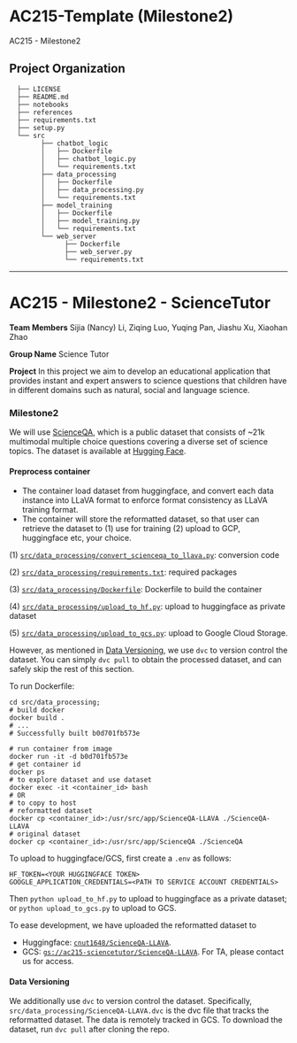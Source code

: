AC215-Template (Milestone2)
==============================

AC215 - Milestone2

Project Organization
------------
      ├── LICENSE
      ├── README.md
      ├── notebooks
      ├── references
      ├── requirements.txt
      ├── setup.py
      └── src
            ├── chatbot_logic
            │   ├── Dockerfile
            │   ├── chatbot_logic.py
            │   └── requirements.txt
            ├── data_processing
            │   ├── Dockerfile
            │   ├── data_processing.py
            │   └── requirements.txt
            ├── model_training
            │   ├── Dockerfile
            │   ├── model_training.py
            │   └── requirements.txt
            └── web_server
                  ├── Dockerfile
                  ├── web_server.py
                  └── requirements.txt


--------
# AC215 - Milestone2 - ScienceTutor

**Team Members**
Sijia (Nancy) Li, Ziqing Luo, Yuqing Pan, Jiashu Xu, Xiaohan Zhao

**Group Name**
Science Tutor

**Project**
In this project we aim to develop an educational application that provides instant and expert answers to science questions that children have in different domains such as natural, social and language science.

### Milestone2 ###

We will use [ScienceQA](https://scienceqa.github.io/#dataset), which is a public dataset that consists of ~21k multimodal multiple choice questions covering a diverse set of science topics. The dataset is available at [Hugging Face](https://huggingface.co/datasets/derek-thomas/ScienceQA).

#### Preprocess container
- The container load dataset from huggingface, and convert each data instance into LLaVA format to enforce format consistency as LLaVA training format.
- The container will store the reformatted dataset, so that user can retrieve the dataset to (1) use for training (2) upload to GCP, huggingface etc, your choice.

(1) [`src/data_processing/convert_scienceqa_to_llava.py`](src/data_processing/convert_scienceqa_to_llava.py): conversion code

(2) [`src/data_processing/requirements.txt`](src/data_processing/requirements.txt): required packages

(3) [`src/data_processing/Dockerfile`](src/data_processing/Dockerfile): Dockerfile to build the container

(4) [`src/data_processing/upload_to_hf.py`](src/data_processing/upload_to_hf.py): upload to huggingface as private dataset

(5) [`src/data_processing/upload_to_gcs.py`](src/data_processing/upload_to_gcs.py): upload to Google Cloud Storage.

However, as mentioned in [Data Versioning](#data-versioning), we use `dvc` to version control the dataset.
You can simply `dvc pull` to obtain the processed dataset, and can safely skip the rest of this section.

To run Dockerfile:
```shell
cd src/data_processing;
# build docker
docker build .
# ...
# Successfully built b0d701fb573e

# run container from image
docker run -it -d b0d701fb573e
# get container id
docker ps
# to explore dataset and use dataset
docker exec -it <container_id> bash
# OR
# to copy to host
# reformatted dataset
docker cp <container_id>:/usr/src/app/ScienceQA-LLAVA ./ScienceQA-LLAVA
# original dataset
docker cp <container_id>:/usr/src/app/ScienceQA ./ScienceQA
```

To upload to huggingface/GCS, first create a `.env` as follows:
```
HF_TOKEN=<YOUR HUGGINGFACE TOKEN>
GOOGLE_APPLICATION_CREDENTIALS=<PATH TO SERVICE ACCOUNT CREDENTIALS>
```
Then `python upload_to_hf.py` to upload to huggingface as a private dataset; or 
`python upload_to_gcs.py` to upload to GCS.

To ease development, we have uploaded the reformatted dataset to

- Huggingface: [`cnut1648/ScienceQA-LLAVA`](https://huggingface.co/datasets/cnut1648/ScienceQA-LLAVA/).
- GCS: [`gs://ac215-sciencetutor/ScienceQA-LLAVA`](https://console.cloud.google.com/storage/browser/ac215-sciencetutor/ScienceQA-LLAVA). For TA, please contact us for access.

#### Data Versioning

We additionally use `dvc` to version control the dataset.
Specifically, `src/data_processing/ScienceQA-LLAVA.dvc` is the dvc file that tracks the reformatted dataset. 
The data is remotely tracked in GCS.
To download the dataset, run `dvc pull` after cloning the repo.